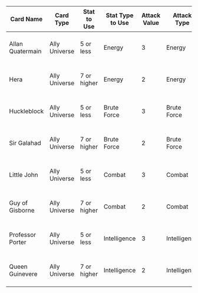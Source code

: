 | Card Name | Card Type | Stat to Use | Stat Type to Use | Attack Value | Attack Type | Card Text |
|---------|---------|-----------|----------------|------------|-----------|---------|
| Allan Quatermain | Ally Universe | 5 or less | Energy | 3 | Energy | Teammate must play 1 Special card. |
| Hera | Ally Universe | 7 or higher | Energy | 2 | Energy | Teammate must play 1 Special card. |
| Huckleblock | Ally Universe | 5 or less | Brute Force | 3 | Brute Force | Teammate must play 1 Special card. |
| Sir Galahad | Ally Universe | 7 or higher | Brute Force | 2 | Brute Force | Teammate must play 1 Special card. |
| Little John | Ally Universe | 5 or less | Combat | 3 | Combat | Teammate must play 1 Special card. |
| Guy of Gisborne | Ally Universe | 7 or higher | Combat | 2 | Combat | Teammate must play 1 Special card. |
| Professor Porter | Ally Universe | 5 or less | Intelligence | 3 | Intelligence | Teammate must play 1 Special card. |
| Queen Guinevere | Ally Universe | 7 or higher | Intelligence | 2 | Intelligence | Teammate must play 1 Special card. |al